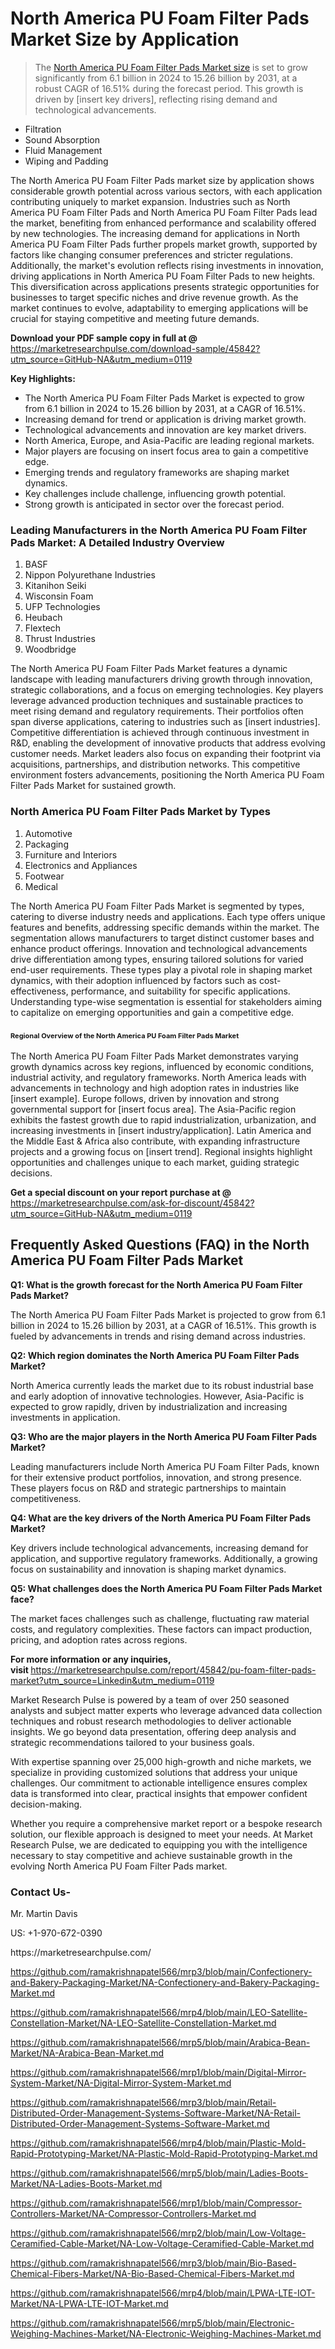 <h1>North America PU Foam Filter Pads Market&nbsp;Size by Application</h1><blockquote><p>The <a href="https://marketresearchpulse.com/download-sample/45842?utm_source=GitHub-NA&amp;utm_medium=0119">North America PU Foam Filter Pads Market size</a> is set to grow significantly from 6.1 billion in 2024 to 15.26 billion by 2031, at a robust CAGR of 16.51% during the forecast period. This growth is driven by [insert key drivers], reflecting rising demand and technological advancements.</p></blockquote><ul><li>Filtration<li> Sound Absorption<li> Fluid Management<li> Wiping and Padding</li></ul><p>The North America PU Foam Filter Pads market size by application shows considerable growth potential across various sectors, with each application contributing uniquely to market expansion. Industries such as North America PU Foam Filter Pads and North America PU Foam Filter Pads lead the market, benefiting from enhanced performance and scalability offered by new technologies. The increasing demand for applications in North America PU Foam Filter Pads further propels market growth, supported by factors like changing consumer preferences and stricter regulations. Additionally, the market's evolution reflects rising investments in innovation, driving applications in North America PU Foam Filter Pads to new heights. This diversification across applications presents strategic opportunities for businesses to target specific niches and drive revenue growth. As the market continues to evolve, adaptability to emerging applications will be crucial for staying competitive and meeting future demands.</p><p><strong>Download your PDF sample copy in full at @ </strong><a href="https://marketresearchpulse.com/download-sample/45842?utm_source=GitHub-NA&amp;utm_medium=0119">https://marketresearchpulse.com/download-sample/45842?utm_source=GitHub-NA&amp;utm_medium=0119</a></p><p><strong>Key Highlights: </strong></p><ul><li>The North America PU Foam Filter Pads Market is expected to grow from 6.1 billion in 2024 to 15.26 billion by 2031, at a CAGR of 16.51%.</li><li>Increasing demand for trend or application is driving market growth.</li><li>Technological advancements and innovation are key market drivers.</li><li>North America, Europe, and Asia-Pacific are leading regional markets.</li><li>Major players are focusing on insert focus area to gain a competitive edge.</li><li>Emerging trends and regulatory frameworks are shaping market dynamics.</li><li>Key challenges include challenge, influencing growth potential.</li><li>Strong growth is anticipated in sector over the forecast period.</li></ul><h3>Leading Manufacturers in the North America PU Foam Filter Pads Market: A Detailed Industry Overview</h3><ol><li>BASF</li><li>Nippon Polyurethane Industries</li><li>Kitanihon Seiki</li><li>Wisconsin Foam</li><li>UFP Technologies</li><li>Heubach</li><li>Flextech</li><li>Thrust Industries</li><li>Woodbridge</li></ol><div class="flex max-w-full flex-col flex-grow"><div class="min-h-8 text-message flex w-full flex-col items-end gap-2 whitespace-normal break-words [.text-message+&amp;]:mt-5" dir="auto" data-message-author-role="assistant" data-message-id="fd8432e4-4910-450d-b182-61b7bfb0a01f" data-message-model-slug="gpt-4o"><div class="flex w-full flex-col gap-1 empty:hidden first:pt-[3px]"><div class="markdown prose w-full break-words dark:prose-invert light"><p>The North America PU Foam Filter Pads Market features a dynamic landscape with leading manufacturers driving growth through innovation, strategic collaborations, and a focus on emerging technologies. Key players leverage advanced production techniques and sustainable practices to meet rising demand and regulatory requirements. Their portfolios often span diverse applications, catering to industries such as [insert industries]. Competitive differentiation is achieved through continuous investment in R&amp;D, enabling the development of innovative products that address evolving customer needs. Market leaders also focus on expanding their footprint via acquisitions, partnerships, and distribution networks. This competitive environment fosters advancements, positioning the North America PU Foam Filter Pads Market for sustained growth.</p></div></div></div></div><h3>North America PU Foam Filter Pads Market by Types</h3><ol><li>Automotive<li> Packaging<li> Furniture and Interiors<li> Electronics and Appliances<li> Footwear<li> Medical</li></ol><div class="flex max-w-full flex-col flex-grow"><div class="min-h-8 text-message flex w-full flex-col items-end gap-2 whitespace-normal break-words [.text-message+&amp;]:mt-5" dir="auto" data-message-author-role="assistant" data-message-id="084470be-0bb7-4664-bddf-5156b4f41249" data-message-model-slug="gpt-4o-mini"><div class="flex w-full flex-col gap-1 empty:hidden first:pt-[3px]"><div class="markdown prose w-full break-words dark:prose-invert light"><p>The North America PU Foam Filter Pads Market is segmented by types, catering to diverse industry needs and applications. Each type offers unique features and benefits, addressing specific demands within the market. The segmentation allows manufacturers to target distinct customer bases and enhance product offerings. Innovation and technological advancements drive differentiation among types, ensuring tailored solutions for varied end-user requirements. These types play a pivotal role in shaping market dynamics, with their adoption influenced by factors such as cost-effectiveness, performance, and suitability for specific applications. Understanding type-wise segmentation is essential for stakeholders aiming to capitalize on emerging opportunities and gain a competitive edge.</p></div></div></div></div><h3><span style="font-size: 11px;">Regional Overview of the North America PU Foam Filter Pads Market</span></h3><div class="flex max-w-full flex-col flex-grow"><div class="min-h-8 text-message flex w-full flex-col items-end gap-2 whitespace-normal break-words [.text-message+&amp;]:mt-5" dir="auto" data-message-author-role="assistant" data-message-id="e9038762-ce64-4e30-91c9-9bd413514231" data-message-model-slug="gpt-4o-mini"><div class="flex w-full flex-col gap-1 empty:hidden first:pt-[3px]"><div class="markdown prose w-full break-words dark:prose-invert light"><p>The North America PU Foam Filter Pads Market demonstrates varying growth dynamics across key regions, influenced by economic conditions, industrial activity, and regulatory frameworks. North America leads with advancements in technology and high adoption rates in industries like [insert example]. Europe follows, driven by innovation and strong governmental support for [insert focus area]. The Asia-Pacific region exhibits the fastest growth due to rapid industrialization, urbanization, and increasing investments in [insert industry/application]. Latin America and the Middle East &amp; Africa also contribute, with expanding infrastructure projects and a growing focus on [insert trend]. Regional insights highlight opportunities and challenges unique to each market, guiding strategic decisions.</p></div></div></div></div><p><strong>Get a special discount on your report purchase at @ </strong><a href="https://marketresearchpulse.com/ask-for-discount/45842?utm_source=GitHub-NA&amp;utm_medium=0119">https://marketresearchpulse.com/ask-for-discount/45842?utm_source=GitHub-NA&amp;utm_medium=0119</a></p><h2>Frequently Asked Questions (FAQ) in the North America PU Foam Filter Pads Market</h2><p><strong>Q1: What is the growth forecast for the North America PU Foam Filter Pads Market?</strong></p><p>The North America PU Foam Filter Pads Market is projected to grow from 6.1 billion in 2024 to 15.26 billion by 2031, at a CAGR of 16.51%. This growth is fueled by advancements in trends and rising demand across industries.</p><p><strong>Q2: Which region dominates the North America PU Foam Filter Pads Market?</strong></p><p>North America currently leads the market due to its robust industrial base and early adoption of innovative technologies. However, Asia-Pacific is expected to grow rapidly, driven by industrialization and increasing investments in application.</p><p><strong>Q3: Who are the major players in the North America PU Foam Filter Pads Market?</strong></p><p>Leading manufacturers include North America PU Foam Filter Pads, known for their extensive product portfolios, innovation, and strong presence. These players focus on R&amp;D and strategic partnerships to maintain competitiveness.</p><p><strong>Q4: What are the key drivers of the North America PU Foam Filter Pads Market?</strong></p><p>Key drivers include technological advancements, increasing demand for application, and supportive regulatory frameworks. Additionally, a growing focus on sustainability and innovation is shaping market dynamics.</p><p><strong>Q5: What challenges does the North America PU Foam Filter Pads Market face?</strong></p><p>The market faces challenges such as challenge, fluctuating raw material costs, and regulatory complexities. These factors can impact production, pricing, and adoption rates across regions.</p><p><strong>For more information or any inquiries, visit&nbsp;</strong><a href="https://marketresearchpulse.com/report/45842/pu-foam-filter-pads-market?utm_source=Linkedin&utm_medium=0119">https://marketresearchpulse.com/report/45842/pu-foam-filter-pads-market?utm_source=Linkedin&utm_medium=0119</a></p><p>Market Research Pulse is powered by a team of over 250 seasoned analysts and subject matter experts who leverage advanced data collection techniques and robust research methodologies to deliver actionable insights. We go beyond data presentation, offering deep analysis and strategic recommendations tailored to your business goals.</p><p>With expertise spanning over 25,000 high-growth and niche markets, we specialize in providing customized solutions that address your unique challenges. Our commitment to actionable intelligence ensures complex data is transformed into clear, practical insights that empower confident decision-making.</p><p>Whether you require a comprehensive market report or a bespoke research solution, our flexible approach is designed to meet your needs. At Market Research Pulse, we are dedicated to equipping you with the intelligence necessary to stay competitive and achieve sustainable growth in the evolving North America PU Foam Filter Pads market.</p><h3><strong>Contact Us-</strong></h3><p>Mr. Martin Davis</p><p>US: +1-970-672-0390</p><p>https://marketresearchpulse.com/</p><p><a href="https://github.com/ramakrishnapatel566/mrp3/blob/main/Confectionery-and-Bakery-Packaging-Market/NA-Confectionery-and-Bakery-Packaging-Market.md">https://github.com/ramakrishnapatel566/mrp3/blob/main/Confectionery-and-Bakery-Packaging-Market/NA-Confectionery-and-Bakery-Packaging-Market.md</a></p><p><a href="https://github.com/ramakrishnapatel566/mrp4/blob/main/LEO-Satellite-Constellation-Market/NA-LEO-Satellite-Constellation-Market.md">https://github.com/ramakrishnapatel566/mrp4/blob/main/LEO-Satellite-Constellation-Market/NA-LEO-Satellite-Constellation-Market.md</a></p><p><a href="https://github.com/ramakrishnapatel566/mrp5/blob/main/Arabica-Bean-Market/NA-Arabica-Bean-Market.md">https://github.com/ramakrishnapatel566/mrp5/blob/main/Arabica-Bean-Market/NA-Arabica-Bean-Market.md</a></p><p><a href="https://github.com/ramakrishnapatel566/mrp1/blob/main/Digital-Mirror-System-Market/NA-Digital-Mirror-System-Market.md">https://github.com/ramakrishnapatel566/mrp1/blob/main/Digital-Mirror-System-Market/NA-Digital-Mirror-System-Market.md</a></p><p><a href="https://github.com/ramakrishnapatel566/mrp3/blob/main/Retail-Distributed-Order-Management-Systems-Software-Market/NA-Retail-Distributed-Order-Management-Systems-Software-Market.md">https://github.com/ramakrishnapatel566/mrp3/blob/main/Retail-Distributed-Order-Management-Systems-Software-Market/NA-Retail-Distributed-Order-Management-Systems-Software-Market.md</a></p><p><a href="https://github.com/ramakrishnapatel566/mrp4/blob/main/Plastic-Mold-Rapid-Prototyping-Market/NA-Plastic-Mold-Rapid-Prototyping-Market.md">https://github.com/ramakrishnapatel566/mrp4/blob/main/Plastic-Mold-Rapid-Prototyping-Market/NA-Plastic-Mold-Rapid-Prototyping-Market.md</a></p><p><a href="https://github.com/ramakrishnapatel566/mrp5/blob/main/Ladies-Boots-Market/NA-Ladies-Boots-Market.md">https://github.com/ramakrishnapatel566/mrp5/blob/main/Ladies-Boots-Market/NA-Ladies-Boots-Market.md</a></p><p><a href="https://github.com/ramakrishnapatel566/mrp1/blob/main/Compressor-Controllers-Market/NA-Compressor-Controllers-Market.md">https://github.com/ramakrishnapatel566/mrp1/blob/main/Compressor-Controllers-Market/NA-Compressor-Controllers-Market.md</a></p><p><a href="https://github.com/ramakrishnapatel566/mrp2/blob/main/Low-Voltage-Ceramified-Cable-Market/NA-Low-Voltage-Ceramified-Cable-Market.md">https://github.com/ramakrishnapatel566/mrp2/blob/main/Low-Voltage-Ceramified-Cable-Market/NA-Low-Voltage-Ceramified-Cable-Market.md</a></p><p><a href="https://github.com/ramakrishnapatel566/mrp3/blob/main/Bio-Based-Chemical-Fibers-Market/NA-Bio-Based-Chemical-Fibers-Market.md">https://github.com/ramakrishnapatel566/mrp3/blob/main/Bio-Based-Chemical-Fibers-Market/NA-Bio-Based-Chemical-Fibers-Market.md</a></p><p><a href="https://github.com/ramakrishnapatel566/mrp4/blob/main/LPWA-LTE-IOT-Market/NA-LPWA-LTE-IOT-Market.md">https://github.com/ramakrishnapatel566/mrp4/blob/main/LPWA-LTE-IOT-Market/NA-LPWA-LTE-IOT-Market.md</a></p><p><a href="https://github.com/ramakrishnapatel566/mrp5/blob/main/Electronic-Weighing-Machines-Market/NA-Electronic-Weighing-Machines-Market.md">https://github.com/ramakrishnapatel566/mrp5/blob/main/Electronic-Weighing-Machines-Market/NA-Electronic-Weighing-Machines-Market.md</a></p>
